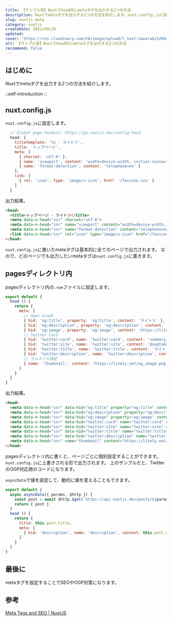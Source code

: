```yaml
---
title: 【サンプル有】Nuxtでhead内にmetaタグを出力する2つの方法
description: Nuxtでmetaタグを出力する2つの方法を紹介します。nuxt.config.jsに設定します。nuxt.config.jsに書いたmetaタグは基本的に全てのページで出力されます。なので、どのページでも出力したいmetaタグはnuxt.config.jsに書きます。
slug: nuxtjs_meta
category: nuxtjs
createDate: 2021/09/29
updated: 
cover: 'https://res.cloudinary.com/t8/image/upload/l_text:Sawarabi%20Gothic_80_bold:【サンプル有】Nuxtでhead内にmetaタグを出力する,co_rgb:fff,w_620,c_fit/v1712091289/ogp_image_zorhlz.png'
alt: 【サンプル有】Nuxtでhead内にmetaタグを出力する2つの方法
recommend: false
---
```

## はじめに



Nuxtでmetaタグを出力する2つの方法を紹介します。

::self-introduction
::

## nuxt.config.js

`nuxt.config.js`に設定します。

```js
  // Global page headers: https://go.nuxtjs.dev/config-head
  head: {
    titleTemplate: '%s - ライトリ',
    title: 'トップページ',
    meta: [
      { charset: 'utf-8' },
      { name: 'viewport', content: 'width=device-width, initial-scale=1' },
      { name: 'format-detection', content: 'telephone=no' }
    ],
    link: [
      { rel: 'icon', type: 'image/x-icon', href: '/favicon.ico' }
    ]
  }
```
出力結果。

```html
<head>
  <title>トップページ - ライトリ</title>
  <meta data-n-head="ssr" charset="utf-8">
  <meta data-n-head="ssr" name="viewport" content="width=device-width, initial-scale=1">
  <meta data-n-head="ssr" name="format-detection" content="telephone=no">
  <link data-n-head="ssr" rel="icon" type="image/x-icon" href="/favicon.ico">
</head>
```

`nuxt.config.js`に書いたmetaタグは基本的に全てのページで出力されます。
なので、どのページでも出力したいmetaタグは`nuxt.config.js`に書きます。


## pagesディレクトリ内

pagesディレクトリ内の`.vue`ファイルに設定します。

```js
export default {
  head () {
    return {
      meta: [
        // Open Graph
        { hid: 'og:title', property: 'og:title', content: 'ライトリ' },
        { hid: 'og:description', property: 'og:description', content: '@saqtakaのブログ' },
        { hid: 'og:image', property: 'og:image', content: 'https://litely.net/og_image.png' },
        // Twitter Card
        { hid: 'twitter:card', name: 'twitter:card', content: 'summary_large_image' },
        { hid: 'twitter:site', name: 'twitter:site', content: '@saqtaka' },
        { hid: 'twitter:title', name: 'twitter:title', content: 'ライトリ' },
        { hid: 'twitter:description', name: 'twitter:description', content: '@saqtakaのブログ' },
        // サムネイル指定
        { name: 'thumbnail', content: 'https://litely.net/og_image.png' }
      ]
    }
  }
}
```
出力結果。

```html
<head>
  <meta data-n-head="ssr" data-hid="og:title" property="og:title" content="ライトリ">
  <meta data-n-head="ssr" data-hid="og:description" property="og:description" content="@saqtakaのブログ">
  <meta data-n-head="ssr" data-hid="og:image" property="og:image" content="https://litely.net/og_image.png">
  <meta data-n-head="ssr" data-hid="twitter:card" name="twitter:card" content="summary_large_image">
  <meta data-n-head="ssr" data-hid="twitter:site" name="twitter:site" content="@saqtaka">
  <meta data-n-head="ssr" data-hid="twitter:title" name="twitter:title" content="ライトリ">
  <meta data-n-head="ssr" data-hid="twitter:description" name="twitter:description" content="@saqtakaのブログ">
  <meta data-n-head="ssr" name="thumbnail" content="https://litely.net/og_image.png">
</head>
```
pagesディレクトリ内に書くと、ページごとに個別設定することができます。
`nuxt.config.js`に上書きされる形で出力されます。
上のサンプルだと、TwitterのOGP対応用のコードになります。


`asyncData`で値を設定して、動的に値を変えることもできます。

```js
export default {
  async asyncData({ params, $http }) {
    const post = await $http.$get(`https://api.nuxtjs.dev/posts/${params.id}`)
    return { post }
  }
  head () {
    return {
      title: this.post.title,
      meta: [
        { hid: 'description', name: 'description', content: this.post.description }
      ]
    }
  }
}
```
## 最後に

metaタグを設定することでSEOやOGP対策になります。

## 参考
[Meta Tags and SEO | NuxtJS](https://go.nuxtjs.dev/config-head)